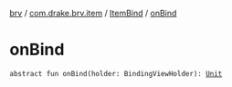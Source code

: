 [brv](../../index.md) / [com.drake.brv.item](../index.md) / [ItemBind](index.md) / [onBind](./on-bind.md)

# onBind

`abstract fun onBind(holder: BindingViewHolder): `[`Unit`](https://kotlinlang.org/api/latest/jvm/stdlib/kotlin/-unit/index.html)